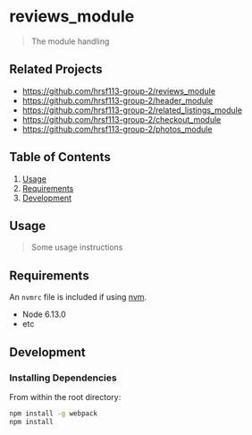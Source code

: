 # reviews_module
> The module handling 

## Related Projects

  - https://github.com/hrsf113-group-2/reviews_module
  - https://github.com/hrsf113-group-2/header_module
  - https://github.com/hrsf113-group-2/related_listings_module
  - https://github.com/hrsf113-group-2/checkout_module
  - https://github.com/hrsf113-group-2/photos_module


## Table of Contents

1. [Usage](#Usage)
1. [Requirements](#requirements)
1. [Development](#development)

## Usage

> Some usage instructions

## Requirements

An `nvmrc` file is included if using [nvm](https://github.com/creationix/nvm).

- Node 6.13.0
- etc

## Development

### Installing Dependencies

From within the root directory:

```sh
npm install -g webpack
npm install
```
